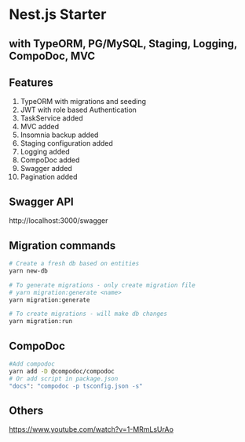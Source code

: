 # Nest.js Starter
## with TypeORM, PG/MySQL, Staging, Logging, CompoDoc, MVC  

## Features 
1.  TypeORM with migrations and seeding
2.  JWT with role based Authentication 
3.  TaskService added
4.  MVC added
5.  Insomnia backup added
6.  Staging configuration added
7.  Logging added
8.  CompoDoc added
7.  Swagger added
8.  Pagination added

## Swagger API
http://localhost:3000/swagger

## Migration commands
```bash
# Create a fresh db based on entities
yarn new-db

# To generate migrations - only create migration file
# yarn migration:generate <name>
yarn migration:generate 

# To create migrations - will make db changes
yarn migration:run
```

## CompoDoc
```bash
#Add compodoc
yarn add -D @compodoc/compodoc
# Or add script in package.json
"docs": "compodoc -p tsconfig.json -s"
```

## Others

https://www.youtube.com/watch?v=1-MRmLsUrAo


